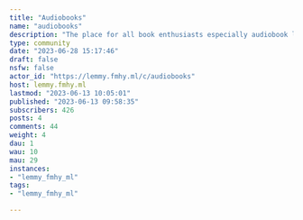 ```yaml
---
title: "Audiobooks" 
name: "audiobooks"
description: "The place for all book enthusiasts especially audiobook levers to come together and share their love for the written word in audio format.1. Please be civil2. You can express your opinion but your opinion is as correct as anyone else's3. Share sources, platforms, apps or anything else related Audiobooks4. Do not link directly to copyrighted materialCommunity icon from  [rawpixel.com](https://www.freepik.com/free-vector/illustration-headphones-icon_2606091.htm)"
type: community
date: "2023-06-28 15:17:46"
draft: false
nsfw: false
actor_id: "https://lemmy.fmhy.ml/c/audiobooks"
host: lemmy.fmhy.ml
lastmod: "2023-06-13 10:05:01"
published: "2023-06-13 09:58:35"
subscribers: 426
posts: 4
comments: 44
weight: 4
dau: 1
wau: 10
mau: 29
instances:
- "lemmy_fmhy_ml"
tags: 
- "lemmy_fmhy_ml"

---
```

